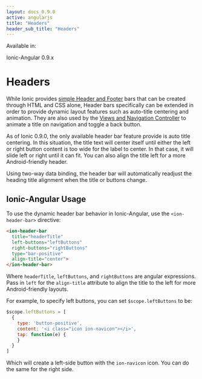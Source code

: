 ```yaml
---
layout: docs_0.9.0
active: angularjs
title: "Headers"
header_sub_title: "Headers"
---
```


Available in:
<div class="label label-danger">Ionic-Angular 0.9.x</div>


Headers
===

While Ionic provides [simple Header and Footer](/docs/components/#header) bars that can be created through HTML and CSS alone, Header bars specifically can be extended in order to provide dynamic layout features such as auto-title centering and animation. They are also used by the [Views and Navigation Controller](../../controllers/view-state/) to animate a title on navigation and toggle a back button.

As of Ionic 0.9.0, the only available header bar feature provide is auto title centering. In this situation, the title text will center itself until either the left or right button content is too wide for the label to center. In that case, it will slide left or right until it can fit. You can also align the title left for a more Android-friendly header.

Using two-way data binding, the header bar will automatically readjust the heading title alignment when the title or buttons change.

## Ionic-Angular Usage

To use the dynamic header bar behavior in Ionic-Angular, use the `<ion-header-bar>` directive:

```html
<ion-header-bar
  title="headerTitle"
  left-buttons="leftButtons"
  right-buttons="rightButtons"
  type="bar-positive"
  align-title="center">
</ion-header-bar>

```

Where `headerTitle`, `leftButtons`, and `rightButtons` are angular expressions. Pass in `left` for the `align-title` attribute to align the title to the left for more Android-friendly layouts.

For example, to specify left buttons, you can set `$scope.leftButtons` to be:

```javascript
$scope.leftButtons = [
  { 
    type: 'button-positive',
    content: '<i class="icon ion-navicon"></i>',
    tap: function(e) {
    }
  }
]
```

Which will create a left-side button with the `ion-navicon` icon. You can do the same for the right side.
